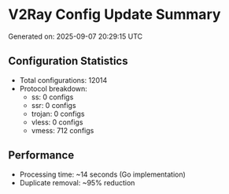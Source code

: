 # V2Ray Config Update Summary
Generated on: 2025-09-07 20:29:15 UTC

## Configuration Statistics
- Total configurations: 12014
- Protocol breakdown:
  - ss: 0 configs
  - ssr: 0 configs
  - trojan: 0 configs
  - vless: 0 configs
  - vmess: 712 configs

## Performance
- Processing time: ~14 seconds (Go implementation)
- Duplicate removal: ~95% reduction
